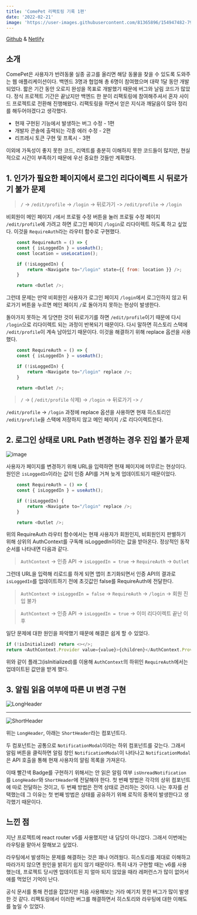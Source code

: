```yaml
---
title: 'ComePet 리팩토링 기록 1편'
date: '2022-02-21'
image: 'https://user-images.githubusercontent.com/81365896/154947482-79d0ec59-aa3b-4888-b06f-ebc2f806431e.png'
---
```


[Github](https://github.com/prgrms-web-devcourse/Team_i6_comepet_FE) & [Netlify](https://comepet.netlify.app/)

## 소개

ComePet은 사용자가 반려동물 실종 공고를 올리면 해당 동물을 찾을 수 있도록 도와주는 웹 애플리케이션이다. 백엔드 3명과 협업해 총 6명이 참여했으며 대략 1달 동안 개발되었다. 짧은 기간 동안 오로지 완성을 목표로 개발했기 때문에 버그와 날림 코드가 많았다. 정식 프로젝트 기간은 끝났지만 백엔드 한 분이 리팩토링에 참여해주셔서 혼자 사이드 프로젝트로 전환해 진행해왔다. 리팩토링을 하면서 얻은 지식과 깨달음이 많아 정리를 해두어야겠다고 생각했다.

- 현재 구현된 기능에서 발생하는 버그 수정 - 1편
- 개발자 콘솔에 출력되는 각종 에러 수정 - 2편
- 리프레시 토큰 구현 및 프록시 - 3편

이외에 가독성이 좋지 못한 코드, 리액트를 충분히 이해하지 못한 코드들이 많지만, 현실적으로 시간이 부족하기 때문에 우선 중요한 것들만 계획했다.

## 1. 인가가 필요한 페이지에서 로그인 리다이렉트 시 뒤로가기 불가 문제

> `/` -> `/edit/profile` -> `/login` -> 뒤로가기 -> `/edit/profile` -> `/login`

비회원이 메인 페이지 `/`에서 프로필 수정 버튼을 눌러 프로필 수정 페이지 `/edit/profile`에 가려고 하면 로그인 페이지 `/login`로 리다이렉트 하도록 하고 싶었다. 이것을 `RequireAuth`라는 라우터 함수로 구현했다.

```javascript
    const RequireAuth = () => {
    const { isLoggedIn } = useAuth();
    const location = useLocation();

    if (!isLoggedIn) {
        return <Navigate to="/login" state={{ from: location }} />;
    }

    return <Outlet />;
```

그런데 문제는 만약 비회원인 사용자가 로그인 페이지 `/login`에서 로그인하지 않고 뒤로가기 버튼을 누르면 메인 페이지 `/`로 돌아가지 못하는 현상이 발생한다.

돌아가지 못하는 게 당연한 것이 뒤로가기를 하면 `/edit/profile`이기 때문에 다시 `/login`으로 리다이렉트 되는 과정이 반복되기 때문이다. 다시 말하면 히스토리 스택에 `/edit/profile`이 계속 남아있기 때문이다. 이것을 해결하기 위해 replace 옵션을 사용했다.

```javascript
    const RequireAuth = () => {
    const { isLoggedIn } = useAuth();

    if (!isLoggedIn) {
        return <Navigate to="/login" replace />;
    }

    return <Outlet />;
```

> `/` -> ( `/edit/profile` 삭제) -> `/login` -> 뒤로가기 -> `/`

`/edit/profile` -> `/login` 과정에 replace 옵션을 사용하면 현재 히스토리인 `/edit/profile`을 스택에 저장하지 않고 메인 페이지 `/`로 리다이렉트한다.

## 2. 로그인 상태로 URL Path 변경하는 경우 진입 불가 문제

![image](https://user-images.githubusercontent.com/81365896/154974518-1c844f26-602a-4613-8e88-83ef99dcca1c.png)

사용자가 페이지를 변경하기 위해 URL을 입력하면 현재 페이지에 머무르는 현상이다. 원인은 `isLoggedIn`이라는 값이 인증 API를 거쳐 늦게 업데이트되기 때문이었다.

```javascript
    const RequireAuth = () => {
    const { isLoggedIn } = useAuth();

    if (!isLoggedIn) {
        return <Navigate to="/login" replace />;
    }

    return <Outlet />;
```

위의 RequireAuth 라우터 함수에서는 현재 사용자가 회원인지, 비회원인지 판별하기 위해 상위의 AuthContext를 구독해 isLoggedIn이라는 값을 받아온다. 정상적인 동작 순서를 나타내면 다음과 같다.

> `AuthContext` -> 인증 API -> `isLoggedIn = true` -> `RequireAuth` -> `Outlet`

그런데 URL을 입력해 리로드를 하게 되면 앱이 초기화되면서 인증 API의 결과로 `isLoggedIn`를 업데이트하기 전에 초깃값인 false를 RequireAuth에 전달한다.

> `AuthContext` -> `isLoggedIn = false` -> `RequireAuth` -> `/login` -> 회원 진입 불가

> `AuthContext` -> 인증 API -> `isLoggedIn = true` -> 이미 리다이렉트 끝난 이후

일단 문제에 대한 원인을 파악했기 때문에 해결은 쉽게 할 수 있었다.

```javascript
if (!isInitialized) return <></>;
return <AuthContext.Provider value={value}>{children}</AuthContext.Provider>;
```

위와 같이 플래그(isInitialized)를 이용해 `AuthContext`의 하위인 `RequireAuth`에서는 업데이트된 값만을 받게 했다.

## 3. 알림 읽음 여부에 따른 UI 변경 구현

![LongHeader](https://user-images.githubusercontent.com/81365896/154973216-50707697-c934-4872-bd52-b0c1dc656771.png)

---

![ShortHeader](https://user-images.githubusercontent.com/81365896/154973410-f93552f8-757d-4b93-9109-8e641e40c7d8.png)

위는 `LongHeader`, 아래는 `ShortHeader`라는 컴포넌트다.

두 컴포넌트는 공통으로 `NotificationModal`이라는 하위 컴포넌트를 갖는다. 그래서 알림 버튼을 클릭하면 알림 창인 `NotificationModal`이 나타나고 `NotificationModal`은 API 호출을 통해 현재 사용자의 알림 목록을 가져온다.

이때 빨간색 Badge를 구현하기 위해서는 안 읽은 알림 여부 `isUnreadNotification`를 `LongHeader`와 `ShortHeader`에 전달해야 한다. 첫 번째 방법은 각각의 상위 컴포넌트에 따로 전달하는 것이고, 두 번째 방법은 전역 상태로 관리하는 것이다. 나는 후자를 선택했는데 그 이유는 첫 번째 방법은 상태를 공유하기 위해 로직의 중복이 발생한다고 생각했기 때문이다.

## 느낀 점

지난 프로젝트에 react router v5를 사용했지만 내 담당이 아니었다. 그래서 이번에는 라우팅을 맡아서 잘해보고 싶었다.

라우팅에서 발생하는 문제를 해결하는 것은 꽤나 어려웠다. 히스토리를 제대로 이해하고 따라가지 않으면 원인을 밝히기 쉽지 않기 때문이다. 특히 내가 구현할 때는 v6를 사용했는데, 프로젝트 당시엔 업데이트된 지 얼마 되지 않았을 때라 레퍼런스가 많이 없어서 애를 먹었던 기억이 난다.

공식 문서를 통해 컨셉을 잡았지만 처음 사용해보는 거라 예기치 못한 버그가 많이 발생한 것 같다. 리팩토링에서 이러한 버그를 해결하면서 히스토리와 라우팅에 대한 이해도를 높일 수 있었다.

